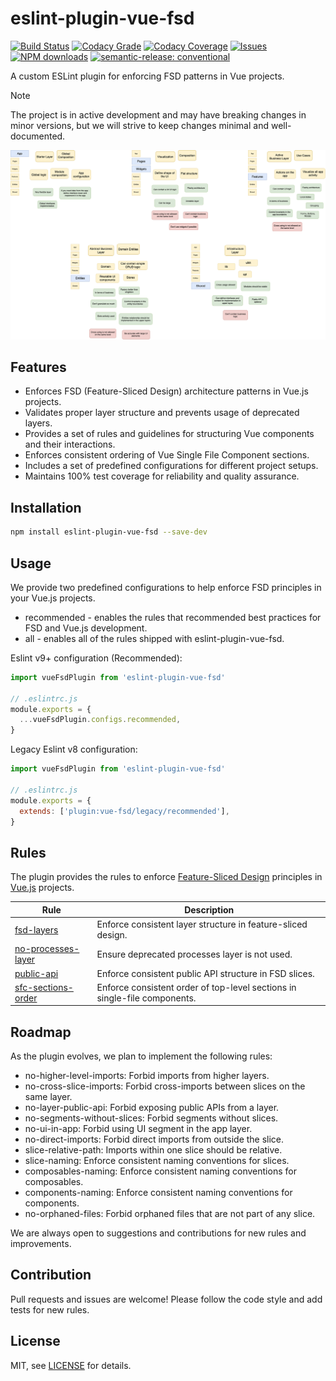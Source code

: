 # eslint-plugin-vue-fsd

[![Build Status](https://img.shields.io/github/actions/workflow/status/andrewmolyuk/eslint-plugin-vue-fsd/release.yml)](https://github.com/andrewmolyuk/eslint-plugin-vue-fsd/actions/workflows/release.yml)
[![Codacy Grade](https://app.codacy.com/project/badge/Grade/63a6f5a8e05845f4bc8bf828143ec631)](https://app.codacy.com/gh/andrewmolyuk/eslint-plugin-vue-fsd/dashboard?utm_source=gh&utm_medium=referral&utm_content=&utm_campaign=Badge_grade)
[![Codacy Coverage](https://app.codacy.com/project/badge/Coverage/63a6f5a8e05845f4bc8bf828143ec631)](https://app.codacy.com/gh/andrewmolyuk/eslint-plugin-vue-fsd/dashboard?utm_source=gh&utm_medium=referral&utm_content=&utm_campaign=Badge_coverage)
[![Issues](https://img.shields.io/github/issues/andrewmolyuk/eslint-plugin-vue-fsd)](https://github.com/andrewmolyuk/eslint-plugin-vue-fsd/issues)
[![NPM downloads](https://img.shields.io/npm/dw/eslint-plugin-vue-fsd.svg?style=flat)](https://www.npmjs.com/package/eslint-plugin-vue-fsd)
[![semantic-release: conventional](https://img.shields.io/badge/semantic--release-conventional-e10079?logo=semantic-release)](https://github.com/semantic-release/semantic-release)

A custom ESLint plugin for enforcing FSD patterns in Vue projects.

> [!NOTE]
> The project is in active development and may have breaking changes in minor versions, but we will strive to keep changes minimal and well-documented.

![FSD Pattern](docs/assets/fsd.png)

## Features

- Enforces FSD (Feature-Sliced Design) architecture patterns in Vue.js projects.
- Validates proper layer structure and prevents usage of deprecated layers.
- Provides a set of rules and guidelines for structuring Vue components and their interactions.
- Enforces consistent ordering of Vue Single File Component sections.
- Includes a set of predefined configurations for different project setups.
- Maintains 100% test coverage for reliability and quality assurance.

## Installation

```bash
npm install eslint-plugin-vue-fsd --save-dev
```

## Usage

We provide two predefined configurations to help enforce FSD principles in your Vue.js projects.

- recommended - enables the rules that recommended best practices for FSD and Vue.js development.
- all - enables all of the rules shipped with eslint-plugin-vue-fsd.

Eslint v9+ configuration (Recommended):

```javascript
import vueFsdPlugin from 'eslint-plugin-vue-fsd'

// .eslintrc.js
module.exports = {
  ...vueFsdPlugin.configs.recommended,
}
```

Legacy Eslint v8 configuration:

```javascript
import vueFsdPlugin from 'eslint-plugin-vue-fsd'

// .eslintrc.js
module.exports = {
  extends: ['plugin:vue-fsd/legacy/recommended'],
}
```

## Rules

The plugin provides the rules to enforce [Feature-Sliced Design](https://feature-sliced.design/) principles in [Vue.js](https://vuejs.org/) projects.

| Rule                                                     | Description                                                               |
| -------------------------------------------------------- | ------------------------------------------------------------------------- |
| [fsd-layers](./docs/rules/fsd-layers.md)                 | Enforce consistent layer structure in feature-sliced design.              |
| [no-processes-layer](./docs/rules/no-processes-layer.md) | Ensure deprecated processes layer is not used.                            |
| [public-api](./docs/rules/public-api.md)                 | Enforce consistent public API structure in FSD slices.                    |
| [sfc-sections-order](./docs/rules/sfc-sections-order.md) | Enforce consistent order of top-level sections in single-file components. |

## Roadmap

As the plugin evolves, we plan to implement the following rules:

- no-higher-level-imports: Forbid imports from higher layers.
- no-cross-slice-imports: Forbid cross-imports between slices on the same layer.
- no-layer-public-api: Forbid exposing public APIs from a layer.
- no-segments-without-slices: Forbid segments without slices.
- no-ui-in-app: Forbid using UI segment in the app layer.
- no-direct-imports: Forbid direct imports from outside the slice.
- slice-relative-path: Imports within one slice should be relative.
- slice-naming: Enforce consistent naming conventions for slices.
- composables-naming: Enforce consistent naming conventions for composables.
- components-naming: Enforce consistent naming conventions for components.
- no-orphaned-files: Forbid orphaned files that are not part of any slice.

We are always open to suggestions and contributions for new rules and improvements.

## Contribution

Pull requests and issues are welcome! Please follow the code style and add tests for new rules.

## License

MIT, see [LICENSE](./LICENSE) for details.
